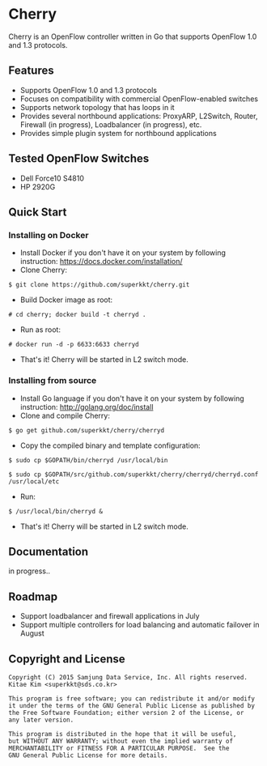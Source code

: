 # Cherry

Cherry is an OpenFlow controller written in Go that supports OpenFlow 1.0 and 1.3 protocols.

## Features

* Supports OpenFlow 1.0 and 1.3 protocols
* Focuses on compatibility with commercial OpenFlow-enabled switches
* Supports network topology that has loops in it
* Provides several northbound applications: ProxyARP, L2Switch, Router, Firewall (in progress), Loadbalancer (in progress), etc.
* Provides simple plugin system for northbound applications

## Tested OpenFlow Switches

* Dell Force10 S4810
* HP 2920G

## Quick Start

### Installing on Docker

* Install Docker if you don't have it on your system by following instruction: https://docs.docker.com/installation/
* Clone Cherry:

 ```$ git clone https://github.com/superkkt/cherry.git```

* Build Docker image as root:

 ```# cd cherry; docker build -t cherryd .```

* Run as root:

 ```# docker run -d -p 6633:6633 cherryd```

* That's it! Cherry will be started in L2 switch mode.

### Installing from source

* Install Go language if you don't have it on your system by following instruction: http://golang.org/doc/install
* Clone and compile Cherry: 

 ```$ go get github.com/superkkt/cherry/cherryd```

* Copy the compiled binary and template configuration: 
 
 ```$ sudo cp $GOPATH/bin/cherryd /usr/local/bin```
 
 ```$ sudo cp $GOPATH/src/github.com/superkkt/cherry/cherryd/cherryd.conf /usr/local/etc```

* Run:

 ```$ /usr/local/bin/cherryd &```

* That's it! Cherry will be started in L2 switch mode.

## Documentation

in progress..

## Roadmap

* Support loadbalancer and firewall applications in July
* Support multiple controllers for load balancing and automatic failover in August

## Copyright and License

```
Copyright (C) 2015 Samjung Data Service, Inc. All rights reserved.
Kitae Kim <superkkt@sds.co.kr>

This program is free software; you can redistribute it and/or modify
it under the terms of the GNU General Public License as published by
the Free Software Foundation; either version 2 of the License, or
any later version.

This program is distributed in the hope that it will be useful,
but WITHOUT ANY WARRANTY; without even the implied warranty of
MERCHANTABILITY or FITNESS FOR A PARTICULAR PURPOSE.  See the
GNU General Public License for more details.
```
